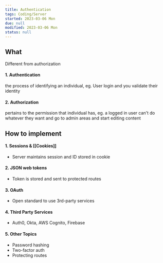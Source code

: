 ```yaml
---
title: Authentication
tags: Coding/Server
started: 2023-03-06 Mon
due: null
modified: 2023-03-06 Mon
status: null
---
```

## What
Different from authorization
#### 1. Authentication 
the process of identifying an individual, eg. User login and you validate their identity
#### 2. Authorization
pertains to the permission that individual has, eg. a logged in user can't do whatever they want and go to admin areas and start editing content
## How to implement
#### 1. Sessions & [[Cookies]]
- Server maintains session and ID stored in cookie
#### 2. JSON web tokens
- Token is stored and sent to protected routes
#### 3. OAuth
- Open standard to use 3rd-party services
#### 4. Third Party Services
- Auth0, Okta, AWS Cognito, Firebase
#### 5. Other Topics
- Password hashing
- Two-factor auth
- Protecting routes


